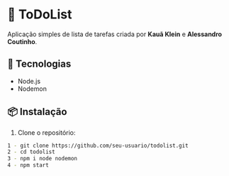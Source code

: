 # 📝 ToDoList

Aplicação simples de lista de tarefas criada por **Kauã Klein** e **Alessandro Coutinho**.

## 🚀 Tecnologias

- Node.js
- Nodemon

## 📦 Instalação

1. Clone o repositório:

```bash
1 - git clone https://github.com/seu-usuario/todolist.git
2 - cd todolist
3 - npm i node nodemon
4 - npm start
